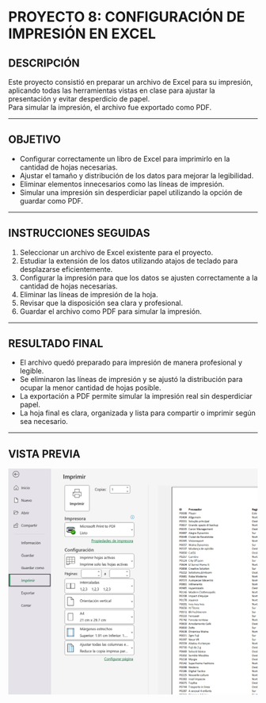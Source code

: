 # PROYECTO 8: CONFIGURACIÓN DE IMPRESIÓN EN EXCEL

## DESCRIPCIÓN  
Este proyecto consistió en preparar un archivo de Excel para su impresión, aplicando todas las herramientas vistas en clase para ajustar la presentación y evitar desperdicio de papel.  
Para simular la impresión, el archivo fue exportado como PDF.  

---

## OBJETIVO  
- Configurar correctamente un libro de Excel para imprimirlo en la cantidad de hojas necesarias.  
- Ajustar el tamaño y distribución de los datos para mejorar la legibilidad.  
- Eliminar elementos innecesarios como las líneas de impresión.  
- Simular una impresión sin desperdiciar papel utilizando la opción de guardar como PDF.  

---

## INSTRUCCIONES SEGUIDAS  
1. Seleccionar un archivo de Excel existente para el proyecto.  
2. Estudiar la extensión de los datos utilizando atajos de teclado para desplazarse eficientemente.  
3. Configurar la impresión para que los datos se ajusten correctamente a la cantidad de hojas necesarias.  
4. Eliminar las líneas de impresión de la hoja.  
5. Revisar que la disposición sea clara y profesional.  
6. Guardar el archivo como PDF para simular la impresión.  

---

## RESULTADO FINAL  
- El archivo quedó preparado para impresión de manera profesional y legible.  
- Se eliminaron las líneas de impresión y se ajustó la distribución para ocupar la menor cantidad de hojas posible.  
- La exportación a PDF permite simular la impresión real sin desperdiciar papel.  
- La hoja final es clara, organizada y lista para compartir o imprimir según sea necesario.  

---

## VISTA PREVIA  

![Vista Final](Screenshots/08.png)